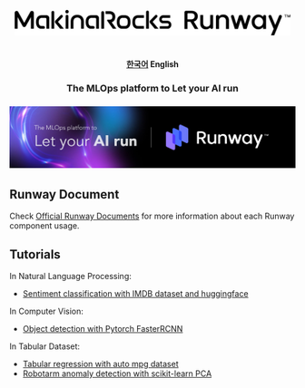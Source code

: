<!---
Copyright (c) 2023 MakinaRocks

Permission is hereby granted, free of charge, to any person obtaining a copy of this software and associated documentation files (the "Software"), to deal in the Software without restriction, including without limitation the rights to use, copy, modify, merge, publish, distribute, sublicense, and/or sell copies of the Software, and to permit persons to whom the Software is furnished to do so, subject to the following conditions:

The above copyright notice and this permission notice shall be included in all copies or substantial portions of the Software.

THE SOFTWARE IS PROVIDED "AS IS", WITHOUT WARRANTY OF ANY KIND, EXPRESS OR IMPLIED, INCLUDING BUT NOT LIMITED TO THE WARRANTIES OF MERCHANTABILITY, FITNESS FOR A PARTICULAR PURPOSE AND NONINFRINGEMENT. IN NO EVENT SHALL THE AUTHORS OR COPYRIGHT HOLDERS BE LIABLE FOR ANY CLAIM, DAMAGES OR OTHER LIABILITY, WHETHER IN AN ACTION OF CONTRACT, TORT OR OTHERWISE, ARISING FROM, OUT OF OR IN CONNECTION WITH THE SOFTWARE OR THE USE OR OTHER DEALINGS IN THE SOFTWARE.
-->

<p align="center">
  <picture>
    <img alt="MakinaRocks Runway Tutorial" src="assets/logo.png" height="45" style="max-width: 100%;">
  </picture>
  <br/>
  <br/>
</p>

<h4 align="center">
    <p>
        <a href="README.md">한국어</a>
        <b>English</b>
    <p>
</h4>

<h3 align="center">
    <p>The MLOps platform to Let your AI run</p>
</h3>

<h3 align="center">
    <img src="assets/mainimage.png" width="550"></a>
</h3>

## Runway Document

Check [Official Runway Documents](https://docs.mrxrunway.ai/docs) for more information about each Runway component usage.

## Tutorials

In Natural Language Processing:

- [Sentiment classification with IMDB dataset and huggingface](tutorial/sentiment_classification_with_huggingface/README_en.md)

In Computer Vision:

- [Object detection with Pytorch FasterRCNN](tutorial/object_detection/README_en.md)

In Tabular Dataset:

- [Tabular regression with auto mpg dataset](tutorial/auto_mpg_regression/README_en.md)
- [Robotarm anomaly detection with scikit-learn PCA](tutorial/robotarm_anomaly_detection/README_en.md)
